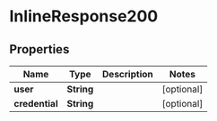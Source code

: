 

# InlineResponse200

## Properties

Name | Type | Description | Notes
------------ | ------------- | ------------- | -------------
**user** | **String** |  |  [optional]
**credential** | **String** |  |  [optional]




